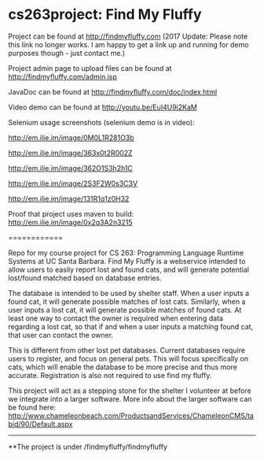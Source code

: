 cs263project: Find My Fluffy
============
Project can be found at http://findmyfluffy.com (2017 Update: Please note this link no longer works. I am happy to get a link up and running for demo purposes though - just contact me.)

Project admin page to upload files can be found at http://findmyfluffy.com/admin.jsp

JavaDoc can be found at http://findmyfluffy.com/doc/index.html

Video demo can be found at http://youtu.be/EuI4U9i2KaM

Selenium usage screenshots (selenium demo is in video):

http://em.ilie.im/image/0M0L1R281O3b

http://em.ilie.im/image/363x0t2R002Z

http://em.ilie.im/image/362O1S3h2h1C

http://em.ilie.im/image/2S3F2W0s3C3V

http://em.ilie.im/image/131R1q1z0H32

Proof that project uses maven to build: http://em.ilie.im/image/0x2q3A2n3215

============

Repo for my course project for CS 263: Programming Language Runtime Systems at UC Santa Barbara.
Find My Fluffy is a webservice intended to allow users to easily report lost and found cats, and will generate potential lost/found matched based on database entries.

The database is intended to be used by shelter staff. When a user inputs a found cat, it will generate possible matches of lost cats. Similarly, when a user inputs a lost cat, it will generate possible matches of found cats. At least one way to contact the owner is required when entering data regarding a lost cat, so that if and when a user inputs a matching found cat, that user can contact the owner.

This is different from other lost pet databases. Current databases require users to register, and focus on general pets. This will focus specifically on cats, which will enable the database to be more precise and thus more accurate. Registration is also not required to use find my fluffy.

This project will act as a stepping stone for the shelter I volunteer at before we integrate into a larger software. More info about the larger software can be found here: http://www.chameleonbeach.com/ProductsandServices/ChameleonCMS/tabid/90/Default.aspx

------------
**The project is under /findmyfluffy/findmyfluffy
